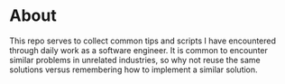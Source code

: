 # About

This repo serves to collect common tips and scripts I have encountered through daily work as a software engineer. It is common to encounter similar problems in unrelated industries, so why not reuse the same solutions versus remembering how to implement a similar solution.

